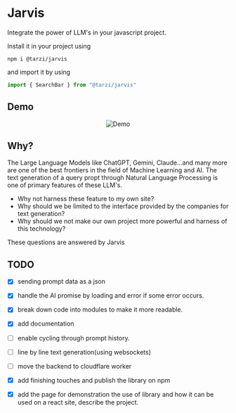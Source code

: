 # Jarvis

Integrate the power of LLM's in your javascript project.

Install it in your project using
```console
npm i @tarzi/jarvis
```
and import it by using
```javascript
import { SearchBar } from "@tarzi/jarvis"
```

## Demo
<div align="center">
  <img src="https://media.giphy.com/media/v1.Y2lkPTc5MGI3NjExa2R0dWZ6bTluaHRvNzY4YTcwank1MGd5ZmQ1b29xNG1vMWt1OG9jdiZlcD12MV9pbnRlcm5hbF9naWZfYnlfaWQmY3Q9Zw/cHbAqyIGyc96OLUcd8/giphy.gif" alt="Demo" />
</div>

## Why?
The Large Language Models like ChatGPT, Gemini, Claude...and many more are one of the best frontiers in the field of Machine Learning and AI. The text generation of a query propt through Natural Language Processing is one of primary features of these LLM's.

- Why not harness these feature to my own site? <br>
- Why should we be limited to the interface provided by the companies for text generation? <br>
- Why should we not make our own project more powerful and harness of this technology?

These questions are answered by Jarvis

## TODO

- [x] sending prompt data as a json

- [x] handle the AI promise by loading and error if some error occurs.

- [x] break down code into modules to make it more readable.

- [x] add documentation

- [ ] enable cycling through prompt history.

- [ ] line by line text generation(using websockets)

- [ ]  move the backend to cloudflare worker

- [x]  add finishing touches and publish the library on npm

- [x]  add the page for demonstration the use of library and how it can be used on a react site, describe the project.
